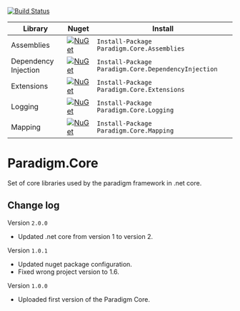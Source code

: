 [![Build Status](https://travis-ci.org/MiracleDevs/Paradigm.Core.svg?branch=master)](https://travis-ci.org/MiracleDevs/Paradigm.Core)


| Library | Nuget | Install
|-|-|-|
| Assemblies | [![NuGet](https://img.shields.io/nuget/v/Nuget.Core.svg)](https://www.nuget.org/packages/Paradigm.Core.Assemblies/) | `Install-Package Paradigm.Core.Assemblies`
| Dependency Injection | [![NuGet](https://img.shields.io/nuget/v/Nuget.Core.svg)](https://www.nuget.org/packages/Paradigm.Core.DependencyInjection/) | `Install-Package Paradigm.Core.DependencyInjection`
| Extensions | [![NuGet](https://img.shields.io/nuget/v/Nuget.Core.svg)](https://www.nuget.org/packages/Paradigm.Core.Extensions/)| `Install-Package Paradigm.Core.Extensions`
| Logging | [![NuGet](https://img.shields.io/nuget/v/Nuget.Core.svg)](https://www.nuget.org/packages/Paradigm.Core.Logging/)| `Install-Package Paradigm.Core.Logging`
| Mapping | [![NuGet](https://img.shields.io/nuget/v/Nuget.Core.svg)](https://www.nuget.org/packages/Paradigm.Core.Mapping/)| `Install-Package Paradigm.Core.Mapping`



# Paradigm.Core
Set of core libraries used by the paradigm framework in .net core.

Change log
---

Version `2.0.0`
- Updated .net core from version 1 to version 2.

Version `1.0.1`
- Updated nuget package configuration.
- Fixed wrong project version to 1.6.

Version `1.0.0`
- Uploaded first version of the Paradigm Core.

